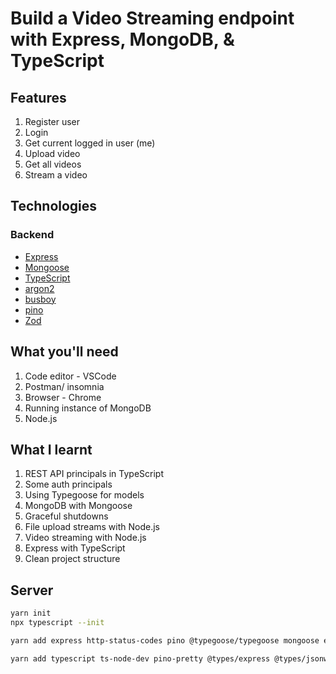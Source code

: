 # Build a Video Streaming endpoint with Express, MongoDB, & TypeScript

## Features

1. Register user
2. Login
3. Get current logged in user (me)
4. Upload video
5. Get all videos
6. Stream a video

## Technologies

### Backend

- [Express](https://expressjs.com/)
- [Mongoose](https://www.mongodb.com/)
- [TypeScript](https://www.typescriptlang.org/)
- [argon2](https://www.npmjs.com/package/argon2)
- [busboy](https://www.npmjs.com/package/busboy)
- [pino](https://github.com/pinojs/pino)
- [Zod](https://github.com/colinhacks/zod)

## What you'll need

1. Code editor - VSCode
2. Postman/ insomnia
3. Browser - Chrome
4. Running instance of MongoDB
5. Node.js

## What I learnt

1. REST API principals in TypeScript
2. Some auth principals
3. Using Typegoose for models
4. MongoDB with Mongoose
5. Graceful shutdowns
6. File upload streams with Node.js
7. Video streaming with Node.js
8. Express with TypeScript
9. Clean project structure

## Server

```bash
yarn init
npx typescript --init

yarn add express http-status-codes pino @typegoose/typegoose mongoose express-async-errors zod zod-express-middleware argon2 jsonwebtoken cookie-parser mongoose-slug-generator nanoid busboy cors helmet @mantine/form

yarn add typescript ts-node-dev pino-pretty @types/express @types/jsonwebtoken @types/cookie-parser @types/busboy @types/cors -D
